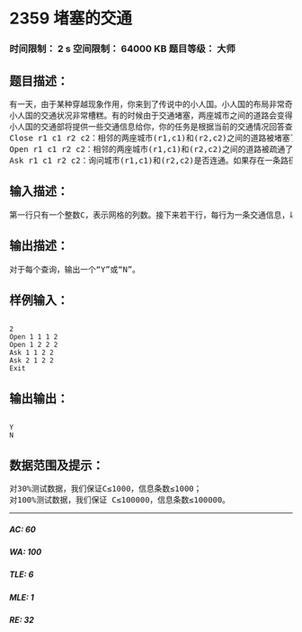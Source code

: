 # 2359 堵塞的交通   
### 时间限制： 2 s     空间限制： 64000 KB     题目等级： 大师  
## 题目描述：  

<pre>
有一天，由于某种穿越现象作用，你来到了传说中的小人国。小人国的布局非常奇特，整个国家的交通系统可以被看成是一个2行C列的矩形网格，网格上的每个点代表一个城市，相邻的城市之间有一条道路，所以总共有2C个城市和3C-2条道路。
小人国的交通状况非常槽糕。有的时候由于交通堵塞，两座城市之间的道路会变得不连通，直到拥堵解决，道路才会恢复畅通。初来咋到的你决心毛遂自荐到交通部某份差事，部长听说你来自一个科技高度发达的世界，喜出望外地要求你编写一个查询应答系统，以挽救已经病入膏肓的小人国交通系统。
小人国的交通部将提供一些交通信息给你，你的任务是根据当前的交通情况回答查询的问题。交通信息可以分为以下几种格式：
Close r1 c1 r2 c2：相邻的两座城市(r1,c1)和(r2,c2)之间的道路被堵塞了；
Open r1 c1 r2 c2：相邻的两座城市(r1,c1)和(r2,c2)之间的道路被疏通了；
Ask r1 c1 r2 c2：询问城市(r1,c1)和(r2,c2)是否连通。如果存在一条路径使得这两条城市连通，则返回Y，否则返回N； 
</pre>
  
  
## 输入描述：  

<pre>
第一行只有一个整数C，表示网格的列数。接下来若干行，每行为一条交通信息，以单独的一行“Exit”作为结束。我们假设在一开始所有的道路都是堵塞的。
</pre>
  
  
## 输出描述：  

<pre>
对于每个查询，输出一个“Y”或“N”。
</pre>
  
  
## 样例输入：  

<pre><code>
2
Open 1 1 1 2
Open 1 2 2 2
Ask 1 1 2 2
Ask 2 1 2 2
Exit
</code></pre>
  
  
## 输出输出：  

<pre><code>
Y
N
</code></pre>
  
  
## 数据范围及提示：  

<pre>
对30%测试数据，我们保证C≤1000，信息条数≤1000；
对100%测试数据，我们保证 C≤100000，信息条数≤100000。
</pre>
  
  
***  

##### AC: 60  
##### WA: 100  
##### TLE: 6  
##### MLE: 1  
##### RE: 32  

